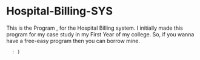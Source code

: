 # Hospital-Billing-SYS
This is the Program , for the Hospital Billing system.
I initially made this program for my case study in my First Year of my college.
So, if you wanna have a free-easy program then you can borrow mine.

      : )
